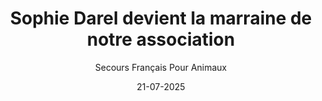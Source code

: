 ---
title: "Sophie Darel devient la marraine de notre association"
slug: "sophie-darel"
date: "21-07-2025"
author: "Secours Français Pour Animaux"
image: "/marraine.jpg"
text1: |
  Pour ceux qui ne la connaissent pas, Sophie est une animatrice de télévision, comédienne et chanteuse française. Elle a animé plusieurs programmes avec Guy Lux et a bercé mon enfance durant les années 70.
text2: |
  Sophie Darel est aussi imitatrice, notamment de Mireille Mathieu, Véronique Sanson, Zaz et bien d'autres. (elle fut, entre autres, la partenaire de Thierry Le Luron)
text3: |
  Un grand merci à vous de soutenir notre association.
text4: |
text5: |
  Rejoignez le Secours Français pour Animaux.
text6: |
---